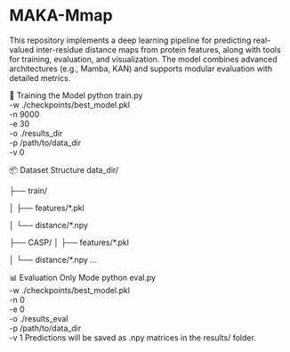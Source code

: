 # MAKA-Mmap
This repository implements a deep learning pipeline for predicting real-valued inter-residue distance maps from protein features, along with tools for training, evaluation, and visualization. The model combines advanced architectures (e.g., Mamba, KAN) and supports modular evaluation with detailed metrics.

🚀 Training the Model
python train.py \
  -w ./checkpoints/best_model.pkl \
  -n 9000 \
  -e 30 \
  -o ./results_dir \
  -p /path/to/data_dir \
  -v 0

📦 Dataset Structure
data_dir/

├── train/

│   ├── features/*.pkl

│   └── distance/*.npy

├── CASP/
│   ├── features/*.pkl

│   └── distance/*.npy
...

📊 Evaluation Only Mode
python eval.py \
  -w ./checkpoints/best_model.pkl \
  -n 0 \
  -e 0 \
  -o ./results_eval \
  -p /path/to/data_dir \
  -v 1
Predictions will be saved as .npy matrices in the results/ folder.
